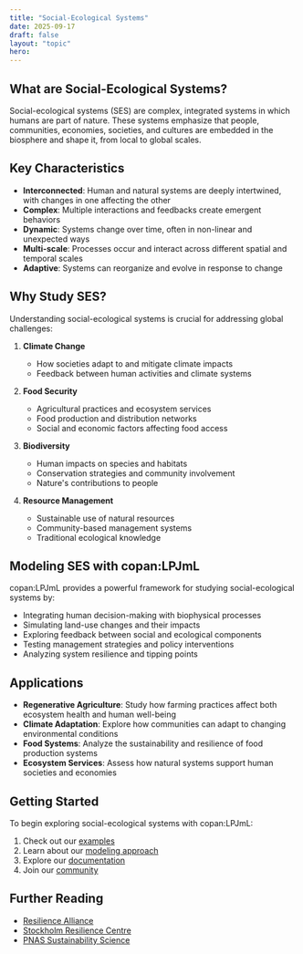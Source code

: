 ```yaml
---
title: "Social-Ecological Systems"
date: 2025-09-17
draft: false
layout: "topic"
hero: 
---
```


## What are Social-Ecological Systems?

Social-ecological systems (SES) are complex, integrated systems in which humans are part of nature. These systems emphasize that people, communities, economies, societies, and cultures are embedded in the biosphere and shape it, from local to global scales.

## Key Characteristics

- **Interconnected**: Human and natural systems are deeply intertwined, with changes in one affecting the other
- **Complex**: Multiple interactions and feedbacks create emergent behaviors
- **Dynamic**: Systems change over time, often in non-linear and unexpected ways
- **Multi-scale**: Processes occur and interact across different spatial and temporal scales
- **Adaptive**: Systems can reorganize and evolve in response to change

## Why Study SES?

Understanding social-ecological systems is crucial for addressing global challenges:

1. **Climate Change**
   - How societies adapt to and mitigate climate impacts
   - Feedback between human activities and climate systems

2. **Food Security**
   - Agricultural practices and ecosystem services
   - Food production and distribution networks
   - Social and economic factors affecting food access

3. **Biodiversity**
   - Human impacts on species and habitats
   - Conservation strategies and community involvement
   - Nature's contributions to people

4. **Resource Management**
   - Sustainable use of natural resources
   - Community-based management systems
   - Traditional ecological knowledge

## Modeling SES with copan:LPJmL

copan:LPJmL provides a powerful framework for studying social-ecological systems by:

- Integrating human decision-making with biophysical processes
- Simulating land-use changes and their impacts
- Exploring feedback between social and ecological components
- Testing management strategies and policy interventions
- Analyzing system resilience and tipping points

## Applications

- **Regenerative Agriculture**: Study how farming practices affect both ecosystem health and human well-being
- **Climate Adaptation**: Explore how communities can adapt to changing environmental conditions
- **Food Systems**: Analyze the sustainability and resilience of food production systems
- **Ecosystem Services**: Assess how natural systems support human societies and economies

## Getting Started

To begin exploring social-ecological systems with copan:LPJmL:

1. Check out our [examples](/topics/examples/)
2. Learn about our [modeling approach](/features/)
3. Explore our [documentation](https://copanlpjml.readthedocs.io/)
4. Join our [community](https://github.com/pik-copan/pycopanlpjml)

## Further Reading

- [Resilience Alliance](https://www.resalliance.org/)
- [Stockholm Resilience Centre](https://www.stockholmresilience.org/)
- [PNAS Sustainability Science](https://www.pnas.org/topic/sustainability-science)